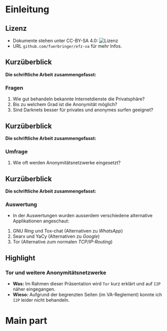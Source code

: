 Einleitung
==========

Lizenz
------

-   Dokumente stehen unter CC-BY-SA 4.0:
    ![Lizenz](https://mirrors.creativecommons.org/presskit/buttons/88x31/png/by-sa.png)
-   URL `github.com/fuerbringer/efz-va` für mehr Infos.

Kurzüberblick
-------------

**Die schriftliche Arbeit zusammengefasst:**

### Fragen

1)  Wie gut behandeln bekannte Internetdienste die Privatsphäre?
2)  Bis zu welchem Grad ist die Anonymität möglich?
3)  Sind Darknets besser für privates und anonymes surfen geeignet?

Kurzüberblick
-------------

**Die schriftliche Arbeit zusammengefasst:**

### Umfrage

1)  Wie oft werden Anonymitätsnetzwerke eingesetzt?

Kurzüberblick
-------------

**Die schriftliche Arbeit zusammengefasst:**

### Auswertung

-   In der Auswertungen wurden ausserdem verschiedene alternative
    Applikationen angeschaut:

1)  GNU Ring und Tox-chat (Alternativen zu *WhatsApp*)
2)  Searx und YaCy (Alternativen zu *Google*)
3)  Tor (Alternative zum normalen *TCP/IP-Routing*)

Highlight
---------

### Tor und weitere Anonymitätsnetzwerke

-   **Was:** Im Rahmen dieser Präsentation wird `Tor` kurz erklärt und
    auf `I2P` näher eingegangen.
-   **Wieso:** Aufgrund der begrenzten Seiten (im VA-Reglement) konnte
    ich `I2P` leider nicht behandeln.

Main part
=========
